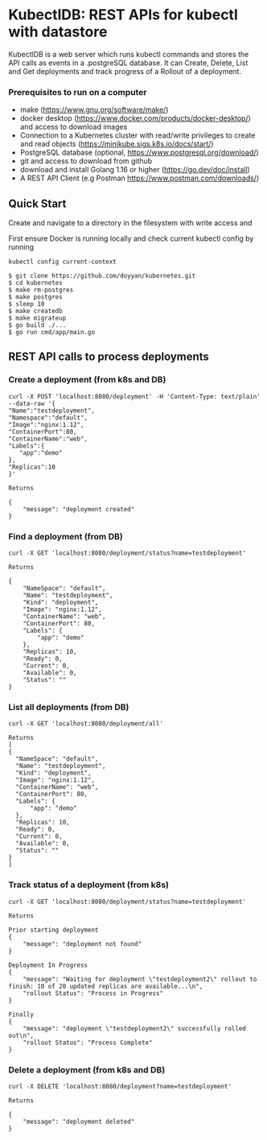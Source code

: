 KubectlDB: REST APIs for kubectl with datastore
===================================

KubectlDB is a web server which runs kubectl commands and stores the API calls as events in a .postgreSQL database. It can Create, Delete, List and Get deployments and track progress of a Rollout of a deployment.

### Prerequisites to run on a computer

- make (https://www.gnu.org/software/make/)
- docker desktop (https://www.docker.com/products/docker-desktop/) and access to download images
- Connection to a Kubernetes cluster with read/write privileges to create and read objects (https://minikube.sigs.k8s.io/docs/start/)
- PostgreSQL database (optional, https://www.postgresql.org/download/)
- git and access to download from github
- download and install Golang 1.16 or higher (https://go.dev/doc/install)
- A REST API Client (e.g Postman https://www.postman.com/downloads/)


## Quick Start
Create and navigate to a directory in the filesystem with write access and

First ensure Docker is running locally and check current kubectl config by running   

```kubectl config current-context```

    $ git clone https://github.com/doyyan/kubernetes.git
    $ cd kubernetes
    $ make rm-postgres
    $ make postgres
    $ sleep 10
    $ make createdb
    $ make migrateup
    $ go build ./...
    $ go run cmd/app/main.go


## REST API calls to process deployments

### Create a deployment (from k8s and DB)
   ```
curl -X POST 'localhost:8080/deployment' -H 'Content-Type: text/plain' --data-raw '{
   "Name":"testdeployment",
   "Namespace":"default",
   "Image":"nginx:1.12",
   "ContainerPort":80,
   "ContainerName":"web",
   "Labels":{
      "app":"demo"
   },
   "Replicas":10
}'
```
```
Returns

{
    "message": "deployment created"
}
```

### Find a deployment (from DB)
  ```
curl -X GET 'localhost:8080/deployment/status?name=testdeployment'
```
```
Returns

{
    "NameSpace": "default",
    "Name": "testdeployment",
    "Kind": "deployment",
    "Image": "nginx:1.12",
    "ContainerName": "web",
    "ContainerPort": 80,
    "Labels": {
        "app": "demo"
    },
    "Replicas": 10,
    "Ready": 0,
    "Current": 0,
    "Available": 0,
    "Status": ""
}
  ```

### List all deployments (from DB)
  ```
curl -X GET 'localhost:8080/deployment/all'
```
```
Returns
[
{
  "NameSpace": "default",
  "Name": "testdeployment",
  "Kind": "deployment",
  "Image": "nginx:1.12",
  "ContainerName": "web",
  "ContainerPort": 80,
  "Labels": {
      "app": "demo"
  },
  "Replicas": 10,
  "Ready": 0,
  "Current": 0,
  "Available": 0,
  "Status": ""
}
]
  ```
### Track status of a deployment (from k8s)
  ```
curl -X GET 'localhost:8080/deployment/status?name=testdeployment'
  ```
```
Returns

Prior starting deployment
{
    "message": "deployment not found"
}

Deployment In Progress
{
    "message": "Waiting for deployment \"testdeployment2\" rollout to finish: 10 of 20 updated replicas are available...\n",
    "rollout Status": "Process in Progress"
}

Finally
{
    "message": "deployment \"testdeployment2\" successfully rolled out\n",
    "rollout Status": "Process Complete"
}
  ```
### Delete a deployment (from k8s and DB)
  ```
curl -X DELETE 'localhost:8080/deployment?name=testdeployment'
```
```
Returns

{
    "message": "deployment deleted"
}
  ```


